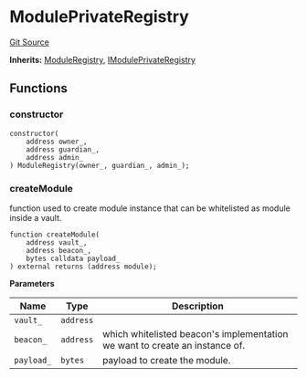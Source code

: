 # ModulePrivateRegistry
[Git Source](https://github.com/ArrakisFinance/arrakis-modular/blob/b9ae3a6dd7145e0f69f817dcb31abd79f8e19310/src/ModulePrivateRegistry.sol)

**Inherits:**
[ModuleRegistry](/src/abstracts/ModuleRegistry.sol/abstract.ModuleRegistry.md), [IModulePrivateRegistry](/src/interfaces/IModulePrivateRegistry.sol/interface.IModulePrivateRegistry.md)


## Functions
### constructor


```solidity
constructor(
    address owner_,
    address guardian_,
    address admin_
) ModuleRegistry(owner_, guardian_, admin_);
```

### createModule

function used to create module instance that can be
whitelisted as module inside a vault.


```solidity
function createModule(
    address vault_,
    address beacon_,
    bytes calldata payload_
) external returns (address module);
```
**Parameters**

|Name|Type|Description|
|----|----|-----------|
|`vault_`|`address`||
|`beacon_`|`address`|which whitelisted beacon's implementation we want to create an instance of.|
|`payload_`|`bytes`|payload to create the module.|


